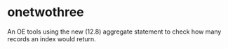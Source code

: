 # onetwothree
An OE tools using the new (12.8) aggregate statement to check how many records an index would return.
